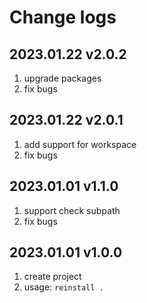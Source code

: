 # Change logs

## 2023.01.22 v2.0.2

1. upgrade packages
2. fix bugs

## 2023.01.22 v2.0.1

1. add support for workspace
2. fix bugs

## 2023.01.01 v1.1.0

1. support check subpath
2. fix bugs

## 2023.01.01 v1.0.0

1. create project
2. usage: `reinstall .`
